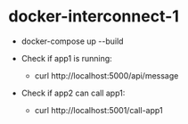 # docker-interconnect-1

- docker-compose up --build

- Check if app1 is running:
    - curl http://localhost:5000/api/message

- Check if app2 can call app1:
    - curl http://localhost:5001/call-app1

    
